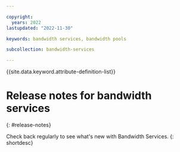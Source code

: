 ```yaml
---

copyright:
  years: 2022
lastupdated: "2022-11-30"

keywords: bandwidth services, bandwidth pools

subcollection: bandwidth-services

---
```


{{site.data.keyword.attribute-definition-list}}

# Release notes for bandwidth services
{: #release-notes}

Check back regularly to see what's new with Bandwidth Services.
{: shortdesc}
